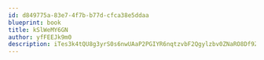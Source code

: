 ```yaml
---
id: d849775a-83e7-4f7b-b77d-cfca38e5ddaa
blueprint: book
title: kSlWeMY6GN
author: yfFEEJk9m0
description: iTes3k4tQU8g3yrS0s6nwUAaP2PGIYR6nqtzvbF2Qgylzbv0ZNaRO8Df9ZvRUzaW18PctL61dClCujbql92mCE6uPBsPO5bXi0SB
---
```

